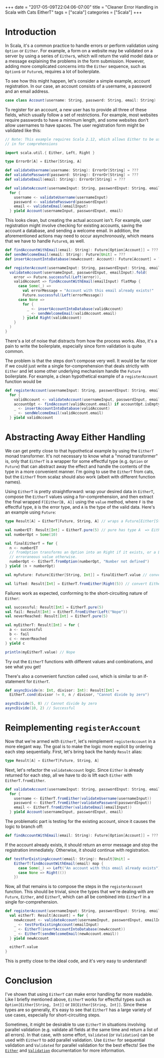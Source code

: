 +++
date = "2017-05-09T22:04:06-07:00"
title = "Cleaner Error Handling in Scala with Cats EitherT"
tags = ["scala"]
categories = ["Scala"]
+++

# Introduction

In Scala, it's a common practice to handle errors or perform validation using
`Option` or `Either`. For example, a form on a website may be validated on a
server by using a series of `Either`s, which will return the valid model data or
a message explaining the problems in the form submission. However, adding
more complicated concerns into the `Either` sequence, such as `Option`s or
`Future`s, requires a lot of boilerplate.

To see how this might happen, let's consider a simple example, account
registration. In our case, an account consists of a username, a password and an
email address.

```scala
case class Account(username: String, password: String, email: String)
```

To register for an account, a new user has to provide all three of these fields,
which usually follow a set of restrictions. For example, most websites require
passwords to have a minimum length, and some websites don't allow usernames to
have spaces. The user registration form might be validated like this:


```scala
// Note: This example requires Scala 2.12, which allows Either to be used
// in for comprehensions

import scala.util.{ Either, Left, Right }

type ErrorOr[A] = Either[String, A]

def validateUsername(username: String): ErrorOr[String] = ???
def validatePassword(password: String): ErrorOr[String] = ???
def validateEmail(email: String): ErrorOr[String] = ???

def validateAccount(usernameInput: String, passwordInput: String, emailInput: String): ErrorOr[Account] =
  for {
    username <- validateUsername(usernameInput)
    password <- validatePassword(passwordInput)
    email <- validateEmail(emailInput)
  } yield Account(usernameInput, passwordInput, email)
```

This looks clean, but creating the actual account isn't. For example, user
registration might involve checking for existing accounts, saving the account a
database, and sending a welcome email. In addition, the aforementioned actions
may need to occur asynchronously, which means that we have to handle `Future`s,
as well.

```scala
def findAccountWithEmail(email: String): Future[Option[Account]] = ???
def sendWelcomeEmail(email: String): Future[Unit] = ???
def insertAccountIntoDatabase(newAccount: Account): Future[Account] = ???

def registerAccount(usernameInput: String, passwordInput: String, emailInput: String): Future[ErrorOr[Account]] = {
  validateAccount(usernameInput, passwordInput, emailInput).fold(
    error => Future.successful(Left(error)),
    validAccount => findAccountWithEmail(emailInput) flatMap {
      case Some(_) =>
        val errorMessage = "Account with this email already exists!"
        Future.successful(Left(errorMessage))
      case None =>
        for {
          _ <- insertAccountIntoDatabase(validAccount)
          _ <- sendWelcomeEmail(validAccount.email)
        } yield Right(validAccount)
    }
  )
}
```

There's a lot of noise that distracts from how the process works. Also, it's a
pain to write the boilerplate, especially since form validation is quite common.

The problem is that the steps don't compose very well. It would be far nicer if
we could just write a single for-comprehension that deals strictly with `Either`
and let some other underlying mechanism handle the `Future` boilerplate. For
example, a clean hypothetical example of a `registerAccount` function would be

```scala
def registerAccount(usernameInput: String, passwordInput: String, emailInput: String): Future[ErrorOr[Account]] =
  for {
    validAccount <- validateAccount(usernameInput, passwordInput, emailInput)
    accountOpt <- findAccount(validAccount.email) if accountOpt.isEmpty
    _ <- insertAccountIntoDatabase(validAccount)
    _ <- sendWelcomeEmail(validAccount.email)
  } yield validAccount
```

# Abstracting Away Either Handling

We can get pretty close to that hypothetical example by using the `EitherT`
monad transformer. It's not necessary to know what a "monad transformer" is,
only that `EitherT` is a wrapper for some effectful type (e.g. `Option` or
`Future`) that can abstract away the effect and handle the contents of the type
in a more convenient manner. I'm going to use the `EitherT` from cats, but the
`EitherT` from scalaz should also work (albeit with different function names).

Using `EitherT` is pretty straightforward: wrap your desired data in `EitherT`,
compose the `EitherT` values using a for-comprehension, and then extract the
final wrapped `F[Either[B, A]]` using the `value` method, where `F` is the
effectful type, `B` is the error type, and `A` is the type of the valid data.
Here's an example using `Future`:

```scala
type Result[A] = EitherT[Future, String, A] // wraps a Future[Either[String, A]]

val numberET: Result[Int] = EitherT.pure(5) // pure has type A  => EitherT[F, B, A]
val numberOpt = Some(10)

val finalEitherT = for {
  n <- numberET
  // fromOption transforms an Option into an Right if it exists, or a Left with
  // erroraneous value otherwise.
  numberOpt <- EitherT.fromOption(numberOpt, "Number not defined")
} yield (n + numberOpt)

val myFuture: Future[Either[String, Int]] = finalEitherT.value // convert EitherT to Future

val lifted: Result[Int] = EitherT.fromEither(Right(5)) // convert Either to EitherT
```

Failures work as expected, conforming to the short-circuiting nature of `Either`:

```scala
val successful: Result[Int] = EitherT.pure(5)
val fail: Result[Int] = EitherT.fromEither(Left("Nope"))
val neverReached: Result[Int] = EitherT.pure(5)

val myEitherT: Result[Int] = for {
  a <- successful
  b <- fail
  c <- neverReached
} yield c

println(myEitherT.value) // Nope
```

Try out the `EitherT` functions with different values and combinations, and see
what you get!

There's also a convenient function called `cond`, which is similar to an
if-statement for `EitherT`.

```scala
def asyncDivide(n: Int, divisor: Int): Result[Int] =
  EitherT.cond(divisor != 0, n / divisor, "Cannot divide by zero")

asyncDivide(5, 0) // Cannot divide by zero
asyncDivide(10, 2) // Successful
```

# Reimplementing `registerAccount`

Now that we're armed with `EitherT`, let's reimplement `registerAccount` in a
more elegant way. The goal is to make the logic more explicit by ordering each
step sequentially. First, let's bring back the handy `Result` alias:

```scala
type Result[A] = EitherT[Future, String, A]
```

Next, let's refactor the `validateAccount` logic. Since `Either` is already
returned for each step, all we have to do is lift each `Either` with
`EitherT.fromEither`.

```scala
def validateAccount(usernameInput: String, passwordInput: String, emailInput: String): Result[Account] =
  for {
    username <- EitherT.fromEither(validateUsername(usernameInput))
    password <- EitherT.fromEither(validatePassword(passwordInput))
    email <- EitherT.fromEither(validateEmail(emailInput))
  } yield Account(usernameInput, passwordInput, email)
```

The problematic part is testing for the existing account, since it causes the
logic to branch off:

```scala
def findAccountWithEmail(email: String): Future[Option[Account]] = ???
```

If the account already exists, it should return an error message and stop the
registration immediately. Otherwise, it should continue with registration.

```scala
def testForExistingAccount(email: String): Result[Unit] =
    EitherT(findAccountWithEmail(email) map {
      case Some(_) => Left("An account with this email already exists")
      case None => Right(())
    })
```

Now, all that remains is to compose the steps in the `registerAccount` function.
This should be trivial, since the types that we're dealing with are `Future`,
`Either`, and `EitherT`, which can all be combined into `EitherT` in a single
for-comprehension.

```scala
def registerAccount(usernameInput: String, passwordInput: String, emailInput: String): Future[ErrorOr[Account]] = {
  val eitherT: Result[Account] = for {
    newAccount <- validateAccount(usernameInput, passwordInput, emailInput)
    _ <- testForExistingAccount(emailInput)
    _ <- EitherT(insertAccountIntoDatabase(newAccount))
    _ <- EitherT(sendWelcomeEmail(newAccount.email))
  } yield newAccount

  eitherT.value
}
```

This is pretty close to the ideal code, and it's very easy to understand!

# Conclusion

I've shown that using `EitherT` can make error handling far more readable. Like
I briefly mentioned above, `EitherT` works for effectful types such as
`Option[Either[String, Int]]` or `IO[Either[String, Int]]`. Since these types
are so generally, it's easy to see that `EitherT` has a large variety of use
cases, especially for short-circuiting steps.

Sometimes, it might be desirable to use `EitherT` in situations involving
parallel validation (e.g. validate all fields at the same time and return a list
of all errors). In that case, with some effort, `Validated` (or `Validation`)
can be used with `EitherT` to add parallel validation. Use `Either` for
sequential validation and `Validated` for parallel validation for the best
effects! See the [`Either`][either_docs_cats]
and [`Validation`][validated_docs_cats] documentation for more information.

[cats]: http://typelevelorg/cats
[either_docs]: http://scala-lang.org/files/archive/api/current/scala/util/Either.html
[either_docs_cats]: http://typelevel.org/cats/datatypes/either.html
[validated_docs_cats]: http://typelevel.org/cats/datatypes/validated.html
